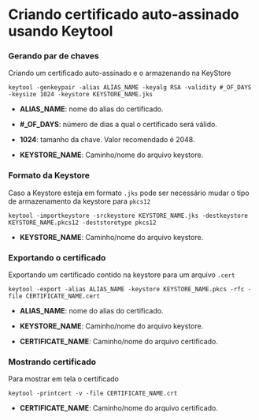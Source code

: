 # Criando certificado auto-assinado usando Keytool

### Gerando par de chaves

Criando um certificado auto-assinado e o armazenando na KeyStore

```
keytool -genkeypair -alias ALIAS_NAME -keyalg RSA -validity #_OF_DAYS -keysize 1024 -keystore KEYSTORE_NAME.jks
```

* **ALIAS_NAME**: nome do alias do certificado.

* **#_OF_DAYS**: número de dias a qual o certificado será válido.

* **1024**: tamanho da chave. Valor recomendado é 2048.

* **KEYSTORE_NAME**: Caminho/nome do arquivo keystore.

### Formato da Keystore

Caso a Keystore esteja em formato `.jks` pode ser necessário mudar o tipo de armazenamento da keystore para `pkcs12`
```
keytool -importkeystore -srckeystore KEYSTORE_NAME.jks -destkeystore KEYSTORE_NAME.pkcs12 -deststoretype pkcs12
```

* **KEYSTORE_NAME**: Caminho/nome do arquivo keystore.

### Exportando o certificado

Exportando um certificado contido na keystore para um arquivo `.cert`

```
keytool -export -alias ALIAS_NAME -keystore KEYSTORE_NAME.pkcs -rfc -file CERTIFICATE_NAME.cert
```
* **ALIAS_NAME**: nome do alias do certificado.

* **KEYSTORE_NAME**: Caminho/nome do arquivo keystore.

* **CERTIFICATE_NAME**: Caminho/nome do arquivo certificado.

### Mostrando certificado

Para mostrar em tela o certificado

```
keytool -printcert -v -file CERTIFICATE_NAME.crt
```
* **CERTIFICATE_NAME**: Caminho/nome do arquivo certificado.
